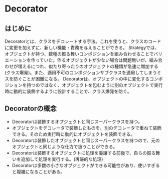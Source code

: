 # Decorator
## はじめに
Decoratorとは、クラスをデコレートする手法。これを使うと、クラスのコードに変更を加えずに、新しい機能・責務を与えることができる。
Strategyでは、オブジェクトが持つ、数種の振る舞いコンポジションを組み合わせることでバリエーションを作っていた。作るオブジェクトが少ない場合は問題無いが、組み合わせが増えるにつれ、似たり寄ったりのオブジェクトの種類が急速に増加する(クラス爆発)。また、適用不可のコンポジションサブクラスを適用してしまうミスを防ぐことが困難になる。
Decoratorは、オプジェクトの中に変化するコンポジションを持つのではなく、オブジェクトを包むように別のオブジェクトで実行時に動的に装飾するように設計することで、クラス爆発を防ぐ。
## Decoratorの概念
- Decoratorは装飾するオプジェクトと同じスーパークラスを持つ。
- オプジェクトをデコレータで装飾したものを、別のデコレータで重ねて装飾できる。そのため実行時に動的にオブジェクトを装飾できる。
- Decoratorは装飾したオブジェクトと同じスーパークラスを持つので、元のオブジェクトと同じような仕方で扱うことができる。
- Decoratorは装飾するオブジェクトに処理を委譲する前後で、自らの振る舞いを追加して処理を実行する。(再帰的な処理)
- Decoratorは多数の小さなオブジェクトができる可能性があり、使いすぎると複雑になることがある。
